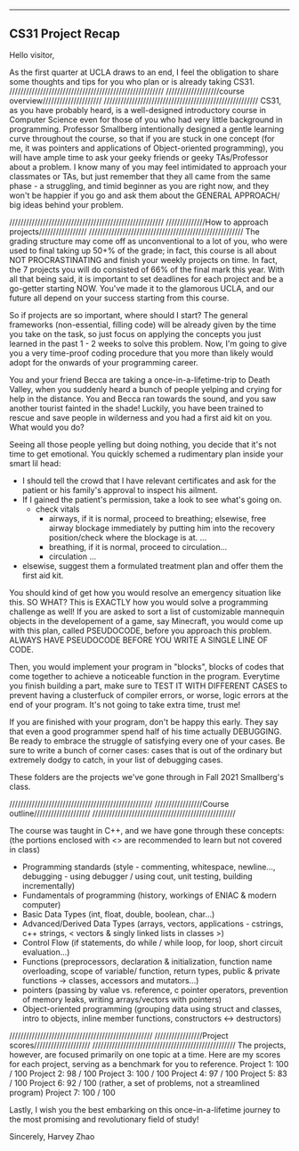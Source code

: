 # 
---------------------
CS31 Project Recap
---------------------
Hello visitor,

As the first quarter at UCLA draws to an end, I feel the obligation to share some thoughts and tips for you who plan or is already taking CS31. 
///////////////////////////////////////////////////////
///////////////////course overview/////////////////////
///////////////////////////////////////////////////////
CS31, as you have probably heard, is a well-designed introductory course in Computer Science even for those of you who had very little background in programming. Professor Smallberg intentionally designed a gentle learning curve throughout the course, so that if you are stuck in one concept (for me, it was pointers and applications of Object-oriented programming), you will have ample time to ask your geeky friends or geeky TAs/Professor about a problem. I know many of you may feel intimidated to approach your classmates or TAs, but just remember that they all came from the same phase - a struggling, and timid beginner as you are right now, and they won't be happier if you go and ask them about the GENERAL APPROACH/ big ideas behind your problem.

///////////////////////////////////////////////////////
//////////////How to approach projects/////////////////
///////////////////////////////////////////////////////
The grading structure may come off as unconventional to a lot of you, who were used to final taking up 50+% of the grade; in fact, this course is all about NOT PROCRASTINATING and finish your weekly projects on time. In fact, the 7 projects you will do consisted of 66% of the final mark this year. With all that being said, it is important to set deadlines for each project and be a go-getter starting NOW. You've made it to the glamorous UCLA, and our future all depend on your success starting from this course. 

So if projects are so important, where should I start?  The general frameworks (non-essential, filling code) will be already given by the time you take on the task, so just focus on applying the concepts you just learned in the past 1 - 2 weeks to solve this problem. Now, I'm going to give you a very time-proof coding procedure that you more than likely would adopt for the onwards of your programming career. 

You and your friend Becca are taking a once-in-a-lifetime-trip to Death Valley, when you suddenly heard a bunch of people yelping and crying for help in the distance. You and Becca ran towards the sound, and you saw another tourist fainted in the shade! Luckily, you have been trained to rescue and save people in wilderness and you had a first aid kit on you. What would you do?

Seeing all those people yelling but doing nothing, you decide that it's not time to get emotional. You quickly schemed a rudimentary plan inside your smart lil head: 
  - I should tell the crowd that I have relevant certificates and ask for the patient or his family's approval to inspect his ailment. 
  - If I gained the patient's permission, take a look to see what's going on.
    - check vitals 
       - airways, 
        if it is normal, proceed to breathing;
        elsewise, free airway blockage immediately by putting him into the recovery position/check where the blockage is at.
        ...
       - breathing, 
        if it is normal, proceed to circulation...
       - circulation
        ...
  - elsewise, suggest them a formulated treatment plan and offer them the first aid kit.

You should kind of get how you would resolve an emergency situation like this. SO WHAT?
This is EXACTLY how you would solve a programming challenge as well! If you are asked to sort a list of customizable mannequin objects in the developement of a game, say Minecraft, you would come up with this plan, called PSEUDOCODE, before you approach this problem. ALWAYS HAVE PSEUDOCODE BEFORE YOU WRITE A SINGLE LINE OF CODE.

Then, you would implement your program in "blocks", blocks of codes that come together to achieve a noticeable function in the program. Everytime you finish building a part, make sure to TEST IT WITH DIFFERENT CASES to prevent having a clusterfuck of compiler errors, or worse, logic errors at the end of your program. It's not going to take extra time, trust me!

If you are finished with your program, don't be happy this early. They say that even a good programmer spend half of his time actually DEBUGGING. Be ready to embrace the struggle of satisfying every one of your cases. Be sure to write a bunch of corner cases: cases that is out of the ordinary but extremely dodgy to catch, in your list of debugging cases.

These folders are the projects we've gone through in Fall 2021 Smallberg's class. 

///////////////////////////////////////////////////
/////////////////Course outline////////////////////
///////////////////////////////////////////////////

The course was taught in C++, and we have gone through these concepts: (the portions enclosed with <> are recommended to learn but not covered in class)
- Programming standards (style - commenting, whitespace, newline..., debugging - using debugger / using cout, unit testing, building incrementally)
- Fundamentals of programming (history, workings of ENIAC & modern computer)
- Basic Data Types (int, float, double, boolean, char...)
- Advanced/Derived Data Types (arrays, vectors, applications - cstrings, c++ strings, < vectors & singly linked lists in classes >)
- Control Flow (if statements, do while / while loop, for loop, short circuit evaluation...)
- Functions (preprocessors, declaration & initialization, function name overloading, scope of variable/ function, return types, public & private functions -> classes, accessors and mutators...)
- pointers (passing by value vs. reference, c pointer operators, prevention of memory leaks, writing arrays/vectors with pointers)
- Object-oriented programming (grouping data using struct and classes, intro to objects, inline member functions, constructors <-> destructors)

///////////////////////////////////////////////////
/////////////////Project scores////////////////////
///////////////////////////////////////////////////
The projects, however, are focused primarily on one topic at a time. Here are my scores for each project, serving as a benchmark for you to reference.
Project 1: 100 / 100
Project 2: 98 / 100
Project 3: 100 / 100
Project 4: 97 / 100
Project 5: 83 / 100
Project 6: 92 / 100 (rather, a set of problems, not a streamlined program)
Project 7: 100 / 100

Lastly, I wish you the best embarking on this once-in-a-lifetime journey to the most promising and revolutionary field of study!

Sincerely,
Harvey Zhao
